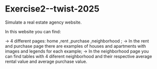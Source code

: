 # Exercise2--twist-2025
Simulate a real estate agency website. 

In this website you can find: 

→ 4 different pages: home ,rent ,purchase ,neighborhood ;
→ In the rent and purchase page there are examples of houses and apartments with images and legends for each example;
→ In the neighborhood page you can find tables with 4 diferent neighborhood and their respective average rental value and average purchase value.
